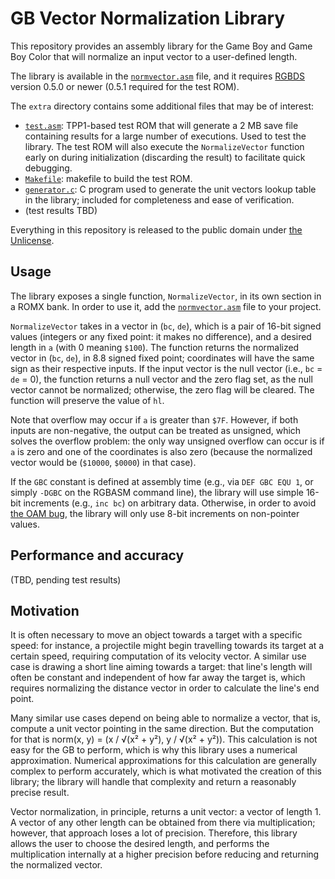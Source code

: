 # GB Vector Normalization Library

This repository provides an assembly library for the Game Boy and Game Boy Color that will normalize an input vector
to a user-defined length.

The library is available in the [`normvector.asm`](normvector.asm) file, and it requires [RGBDS] version 0.5.0 or
newer (0.5.1 required for the test ROM).

The `extra` directory contains some additional files that may be of interest:

- [`test.asm`](extra/test.asm): TPP1-based test ROM that will generate a 2 MB save file containing results for a large
  number of executions.
  Used to test the library.
  The test ROM will also execute the `NormalizeVector` function early on during initialization (discarding the result)
  to facilitate quick debugging.
- [`Makefile`](extra/Makefile): makefile to build the test ROM.
- [`generator.c`](extra/generator.c): C program used to generate the unit vectors lookup table in the library;
  included for completeness and ease of verification.
- (test results TBD)

Everything in this repository is released to the public domain under [the Unlicense](LICENSE).

## Usage

The library exposes a single function, `NormalizeVector`, in its own section in a ROMX bank.
In order to use it, add the [`normvector.asm`](normvector.asm) file to your project.

`NormalizeVector` takes in a vector in (`bc`, `de`), which is a pair of 16-bit signed values (integers or any fixed
point: it makes no difference), and a desired length in `a` (with 0 meaning `$100`).
The function returns the normalized vector in (`bc`, `de`), in 8.8 signed fixed point; coordinates will have the same
sign as their respective inputs.
If the input vector is the null vector (i.e., `bc` = `de` = 0), the function returns a null vector and the zero flag
set, as the null vector cannot be normalized; otherwise, the zero flag will be cleared.
The function will preserve the value of `hl`.

Note that overflow may occur if `a` is greater than `$7F`.
However, if both inputs are non-negative, the output can be treated as unsigned, which solves the overflow problem:
the only way unsigned overflow can occur is if `a` is zero and one of the coordinates is also zero (because the
normalized vector would be (`$10000`, `$0000`) in that case).

If the `GBC` constant is defined at assembly time (e.g., via `DEF GBC EQU 1`, or simply `-DGBC` on the RGBASM command
line), the library will use simple 16-bit increments (e.g., `inc bc`) on arbitrary data.
Otherwise, in order to avoid [the OAM bug][OAMbug], the library will only use 8-bit increments on non-pointer values.

## Performance and accuracy

(TBD, pending test results)

## Motivation

It is often necessary to move an object towards a target with a specific speed: for instance, a projectile might begin
travelling towards its target at a certain speed, requiring computation of its velocity vector.
A similar use case is drawing a short line aiming towards a target: that line's length will often be constant and
independent of how far away the target is, which requires normalizing the distance vector in order to calculate the
line's end point.

Many similar use cases depend on being able to normalize a vector, that is, compute a unit vector pointing in the same
direction.
But the computation for that is norm(x, y) = (x / √(x² + y²), y / √(x² + y²)).
This calculation is not easy for the GB to perform, which is why this library uses a numerical approximation.
Numerical approximations for this calculation are generally complex to perform accurately, which is what motivated the
creation of this library; the library will handle that complexity and return a reasonably precise result.

Vector normalization, in principle, returns a unit vector: a vector of length 1.
A vector of any other length can be obtained from there via multiplication; however, that approach loses a lot of
precision.
Therefore, this library allows the user to choose the desired length, and performs the multiplication internally at a
higher precision before reducing and returning the normalized vector.

[OAMbug]: https://gbdev.io/pandocs/OAM_Corruption_Bug.html
[RGBDS]: https://github.com/gbdev/rgbds
